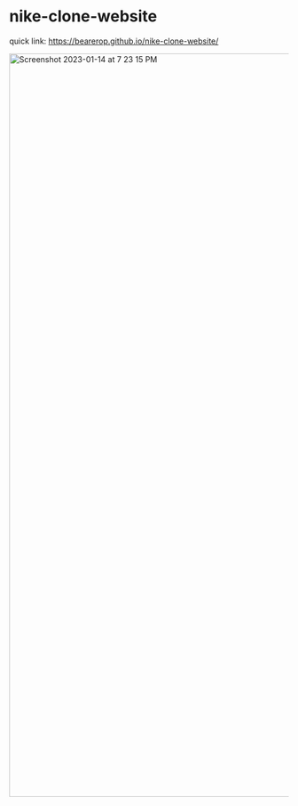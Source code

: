 # nike-clone-website

quick link: https://bearerop.github.io/nike-clone-website/

<img width="1337" alt="Screenshot 2023-01-14 at 7 23 15 PM" src="https://user-images.githubusercontent.com/96431371/212475399-900f0a1a-192d-48f3-a907-cff30e21f57c.png">
